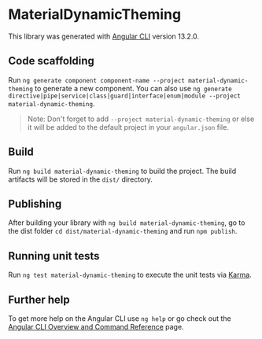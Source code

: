 # MaterialDynamicTheming

This library was generated with [Angular CLI](https://github.com/angular/angular-cli) version 13.2.0.

## Code scaffolding

Run `ng generate component component-name --project material-dynamic-theming` to generate a new component. You can also use `ng generate directive|pipe|service|class|guard|interface|enum|module --project material-dynamic-theming`.
> Note: Don't forget to add `--project material-dynamic-theming` or else it will be added to the default project in your `angular.json` file. 

## Build

Run `ng build material-dynamic-theming` to build the project. The build artifacts will be stored in the `dist/` directory.

## Publishing

After building your library with `ng build material-dynamic-theming`, go to the dist folder `cd dist/material-dynamic-theming` and run `npm publish`.

## Running unit tests

Run `ng test material-dynamic-theming` to execute the unit tests via [Karma](https://karma-runner.github.io).

## Further help

To get more help on the Angular CLI use `ng help` or go check out the [Angular CLI Overview and Command Reference](https://angular.io/cli) page.
